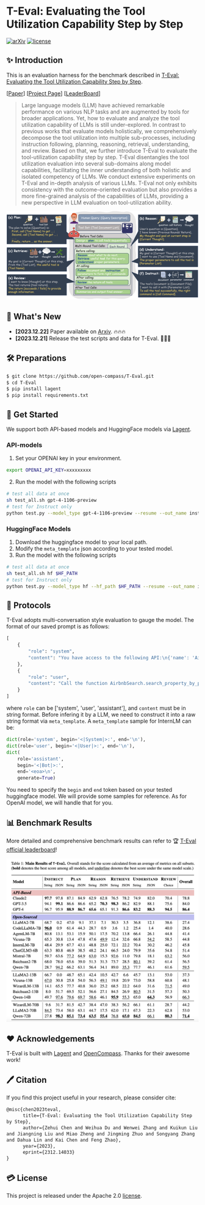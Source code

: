 # T-Eval: Evaluating the Tool Utilization Capability Step by Step

[![arXiv](https://img.shields.io/badge/arXiv-2312.14033-b31b1b.svg)](https://arxiv.org/abs/2312.14033)
[![license](https://img.shields.io/github/license/InternLM/opencompass.svg)](./LICENSE)

## ✨ Introduction  

This is an evaluation harness for the benchmark described in [T-Eval: Evaluating the Tool Utilization Capability Step by Step](https://arxiv.org/abs/2312.14033). 

[[Paper](https://arxiv.org/abs/2312.14033)]
[[Project Page](https://open-compass.github.io/T-Eval/)]
[[LeaderBoard](https://open-compass.github.io/T-Eval/leaderboard.html)]

> Large language models (LLM) have achieved remarkable performance on various NLP tasks and are augmented by tools for broader applications. Yet, how to evaluate and analyze the tool utilization capability of LLMs is still under-explored. In contrast to previous works that evaluate models holistically, we comprehensively decompose the tool utilization into multiple sub-processes, including instruction following, planning, reasoning, retrieval, understanding, and review. Based on that, we further introduce T-Eval to evaluate the tool-utilization capability step by step. T-Eval disentangles the tool utilization evaluation into several sub-domains along model capabilities, facilitating the inner understanding of both holistic and isolated competency of LLMs. We conduct extensive experiments on T-Eval and in-depth analysis of various LLMs. T-Eval not only exhibits consistency with the outcome-oriented evaluation but also provides a more fine-grained analysis of the capabilities of LLMs, providing a new perspective in LLM evaluation on tool-utilization ability.

<!-- 
[T-Eval: ]()<br>
Zehui Chen<sup>&spades;</sup>, Weihua Du<sup>&spades;</sup>, Wenwei Zhang<sup>&spades;</sup>, Kuikun Liu, Jiangning Liu, Miao Zheng, Jingming Zhuo, Songyang Zhang, Dahua Lin, Kai Chen<sup>&diams;</sup>, Feng Zhao<sup>&diams;</sup>

<sup>&spades;</sup> Equal Contribution<br>
<sup>&diams;</sup> Corresponding Author -->

<div>
<center>
<img src="figs/teaser.png">
</div>

## 🚀 What's New

- **[2023.12.22]** Paper available on [Arxiv](https://arxiv.org/abs/2312.14033). 🔥🔥🔥
- **[2023.12.21]** Release the test scripts and data for T-Eval. 🎉🎉🎉

## 🛠️ Preparations

```bash
$ git clone https://github.com/open-compass/T-Eval.git
$ cd T-Eval
$ pip install lagent
$ pip install requirements.txt
```

##  🛫️ Get Started

We support both API-based models and HuggingFace models via [Lagent](https://github.com/InternLM/lagent).

###  API-models

1. Set your OPENAI key in your environment.
```bash
export OPENAI_API_KEY=xxxxxxxxx
```
2. Run the model with the following scripts
```bash
# test all data at once
sh test_all.sh gpt-4-1106-preview
# test for Instruct only
python test.py --model_type gpt-4-1106-preview --resume --out_name instruct_gpt-4-1106-preview.json --out_dir data/work_dirs/ --dataset_path data/instruct_v1.json --eval instruct --prompt_type json
```

### HuggingFace Models

1. Download the huggingface model to your local path.
2. Modify the `meta_template` json according to your tested model.
3. Run the model with the following scripts
```bash
# test all data at once
sh test_all.sh hf $HF_PATH
# test for Instruct only
python test.py --model_type hf --hf_path $HF_PATH --resume --out_name instruct_{hf_model_name}.json --out_dir data/work_dirs/ --dataset_path data/instruct_v1.json --eval instruct --prompt_type json
```

## 🔌 Protocols

T-Eval adopts multi-conversation style evaluation to gauge the model. The format of our saved prompt is as follows:
```python
[
    {
        "role": "system",
        "content": "You have access to the following API:\n{'name': 'AirbnbSearch.search_property_by_place', 'description': 'This function takes various parameters to search properties on Airbnb.', 'required_parameters': [{'name': 'place', 'type': 'STRING', 'description': 'The name of the destination.'}], 'optional_parameters': [], 'return_data': [{'name': 'property', 'description': 'a list of at most 3 properties, containing id, name, and address.'}]}\nPlease generate the response in the following format:\ngoal: goal to call this action\n\nname: api name to call\n\nargs: JSON format api args in ONLY one line\n"
    },
    {
        "role": "user",
        "content": "Call the function AirbnbSearch.search_property_by_place with the parameter as follows: 'place' is 'Berlin'."
    }
]
```
where `role` can be ['system', 'user', 'assistant'], and `content` must be in string format. Before infering it by a LLM, we need to construct it into a raw string format via `meta_template`. A `meta_template` sample for InternLM can be:
```python
dict(role='system', begin='<|System|>:', end='\n'),
dict(role='user', begin='<|User|>:', end='\n'),
dict(
    role='assistant',
    begin='<|Bot|>:',
    end='<eoa>\n',
    generate=True)
```
You need to specify the `begin` and `end` token based on your tested huggingface model. We will provide some samples for reference. As for OpenAI model, we will handle that for you.

## 📊 Benchmark Results

More detailed and comprehensive benchmark results can refer to 🏆 [T-Eval official leaderboard](https://open-compass.github.io/T-Eval/leaderboard.html)!

<div>
<center>
<img src="figs/teval_results.png">
</div>

## ❤️ Acknowledgements

T-Eval is built with [Lagent](https://github.com/InternLM/lagent) and [OpenCompass](https://github.com/open-compass/opencompass). Thanks for their awesome work!

## 🖊️ Citation

If you find this project useful in your research, please consider cite:
```
@misc{chen2023teval,
      title={T-Eval: Evaluating the Tool Utilization Capability Step by Step}, 
      author={Zehui Chen and Weihua Du and Wenwei Zhang and Kuikun Liu and Jiangning Liu and Miao Zheng and Jingming Zhuo and Songyang Zhang and Dahua Lin and Kai Chen and Feng Zhao},
      year={2023},
      eprint={2312.14033}
}
```

## 💳 License

This project is released under the Apache 2.0 [license](./LICENSE).